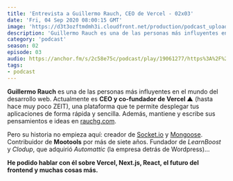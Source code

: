 ```yaml
---
title: 'Entrevista a Guillermo Rauch, CEO de Vercel - 02x03'
date: 'Fri, 04 Sep 2020 08:00:15 GMT'
image: 'https://d3t3ozftmdmh3i.cloudfront.net/production/podcast_uploaded_episode/7340239/7340239-1599206423346-a471042a790ad.jpg'
description: 'Guillermo Rauch es una de las personas más influyentes en el mundo del desarrollo web. Actualmente es CEO y co-fundador de Vercel ▲ (hasta hace muy poco ZEIT), una plataforma que t'
category: 'podcast'
season: 02
episode: 03
audio: https://anchor.fm/s/2c58e75c/podcast/play/19061277/https%3A%2F%2Fd3ctxlq1ktw2nl.cloudfront.net%2Fstaging%2F2020-8-4%2Fd803b641-d2b2-b75e-587c-4441d295b8a8.m4a
tags:
- podcast
---
```


<p><strong>Guillermo Rauch</strong> es una de las personas más influyentes en el mundo del desarrollo web. Actualmente es <strong>CEO y co-fundador de Vercel ▲</strong> (hasta hace muy poco ZEIT), una plataforma que te permite desplegar tus aplicaciones de forma rápida y sencilla. Además, mantiene y escribe sus pensamientos e ideas en <a href="http://rauchg.com/">rauchg.com</a>.</p>
<p>Pero su historia no empieza aquí: creador de <a href="https://socket.io/">Socket.io</a> y <a href="https://mongoosejs.com/">Mongoose</a>. Contribuidor de <strong>Mootools</strong> por más de siete años. Fundador de <em>LearnBoost</em> y <em>Clodup</em>, que adquirió <em>Automattic</em> (la empresa detrás de Wordpress)…</p>
<p><strong>He podido hablar con él sobre Vercel, Next.js, React, el futuro del frontend y muchas cosas más.</strong></p>

